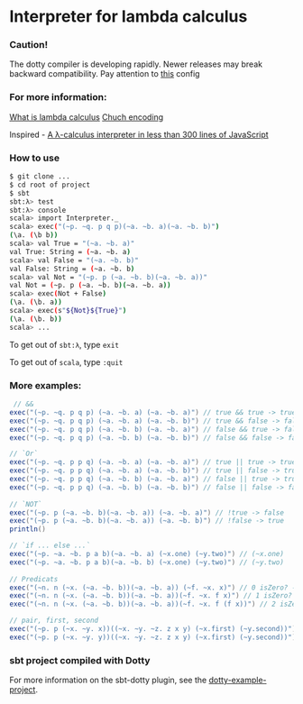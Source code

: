 # Interpreter for lambda calculus

### Caution!
The dotty compiler is developing rapidly. Newer releases may break backward compatibility. Pay attention to [this](./build.sbt) config

### For more information:

[What is lambda calculus](https://en.wikipedia.org/wiki/Lambda_calculus)
[Chuch encoding](https://en.wikipedia.org/wiki/Church_encoding)

Inspired - [A λ-calculus interpreter in less than 300 lines of JavaScript](https://tadeuzagallo.com/blog/writing-a-lambda-calculus-interpreter-in-javascript/)

### How to use

```sh
$ git clone ...
$ cd root of project
$ sbt
sbt:λ> test
sbt:λ> console
scala> import Interpreter._
scala> exec("(~p. ~q. p q p)(~a. ~b. a)(~a. ~b. b)")
(\a. (\b b))
scala> val True = "(~a. ~b. a)"
val True: String = (~a. ~b. a)
scala> val False = "(~a. ~b. b)"
val False: String = (~a. ~b. b)
scala> val Not = "(~p. p (~a. ~b. b)(~a. ~b. a))"
val Not = (~p. p (~a. ~b. b)(~a. ~b. a))
scala> exec(Not + False)
(\a. (\b. a))
scala> exec(s"${Not}${True}")
(\a. (\b. b))
scala> ...
```

To get out of `sbt:λ`, type `exit`

To get out of `scala`, type `:quit`

### More examples:

```scala
 // &&
exec("(~p. ~q. p q p) (~a. ~b. a) (~a. ~b. a)") // true && true -> true
exec("(~p. ~q. p q p) (~a. ~b. a) (~a. ~b. b)") // true && false -> false
exec("(~p. ~q. p q p) (~a. ~b. b) (~a. ~b. a)") // false && true -> false
exec("(~p. ~q. p q p) (~a. ~b. b) (~a. ~b. b)") // false && false -> false

// `Or`
exec("(~p. ~q. p p q) (~a. ~b. a) (~a. ~b. a)") // true || true -> true
exec("(~p. ~q. p p q) (~a. ~b. a) (~a. ~b. b)") // true || false -> true
exec("(~p. ~q. p p q) (~a. ~b. b) (~a. ~b. a)") // false || true -> true
exec("(~p. ~q. p p q) (~a. ~b. b) (~a. ~b. b)") // false || false -> false
    
// `NOT`
exec("(~p. p (~a. ~b. b)(~a. ~b. a)) (~a. ~b. a)") // !true -> false
exec("(~p. p (~a. ~b. b)(~a. ~b. a)) (~a. ~b. b)") // !false -> true
println()

// `if ... else ...`
exec("(~p. ~a. ~b. p a b)(~a. ~b. a) (~x.one) (~y.two)") // (~x.one)
exec("(~p. ~a. ~b. p a b)(~a. ~b. b) (~x.one) (~y.two)") // (~y.two)
    
// Predicats
exec("(~n. n (~x. (~a. ~b. b))(~a. ~b. a)) (~f. ~x. x)") // 0 isZero? -> true
exec("(~n. n (~x. (~a. ~b. b))(~a. ~b. a))(~f. ~x. f x)") // 1 isZero? -> false
exec("(~n. n (~x. (~a. ~b. b))(~a. ~b. a))(~f. ~x. f (f x))") // 2 isZero? -> false

// pair, first, second
exec("(~p. p (~x. ~y. x))((~x. ~y. ~z. z x y) (~x.first) (~y.second))") // (~x.first)
exec("(~p. p (~x. ~y. y))((~x. ~y. ~z. z x y) (~x.first) (~y.second))") // (~x.second)
```

### sbt project compiled with Dotty

For more information on the sbt-dotty plugin, see the
[dotty-example-project](https://github.com/lampepfl/dotty-example-project/blob/master/README.md).
